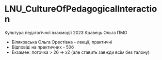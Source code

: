 # LNU_CultureOfPedagogicalInteraction
Культура педагогічної взаємодії 2023 Кравець Ольга ПМО

- Біляковська Ольга Орестівна - лекції, практичні
- Відповіді на практичних - 50б
- Екзамен: поточка > 26 -> х2 (але ставить завжди всім без талону)
